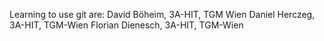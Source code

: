 Learning to use git are:
David Böheim, 3A-HIT, TGM Wien
Daniel Herczeg, 3A-HIT, TGM-Wien
Florian Dienesch, 3A-HIT, TGM-Wien